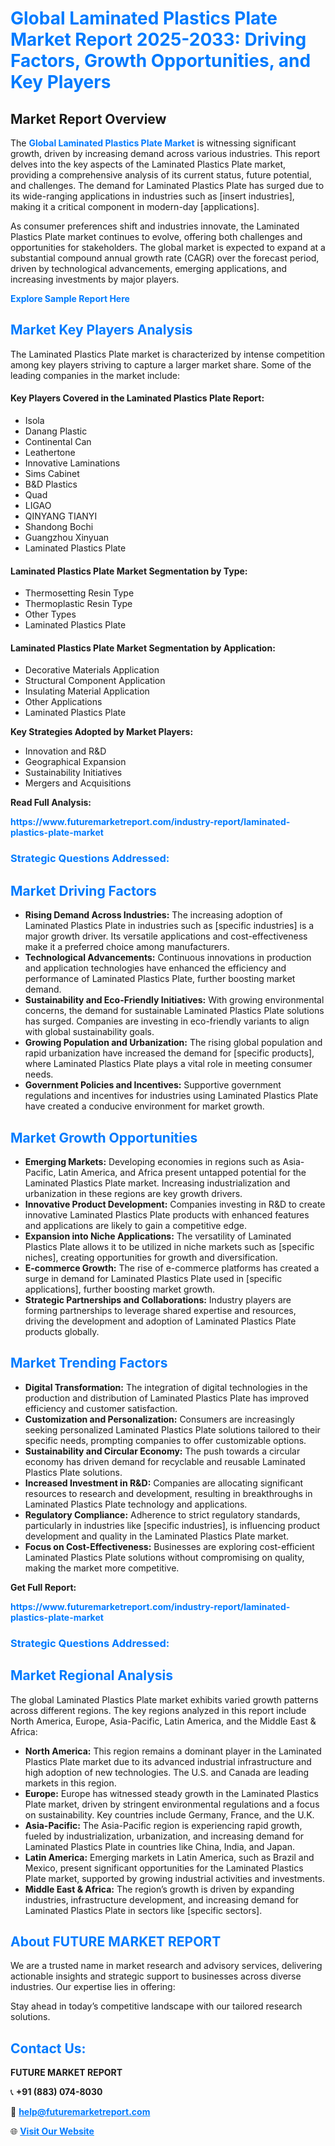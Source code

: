 <h1 style="color: #007BFF;">Global Laminated Plastics Plate Market Report 2025-2033: Driving Factors, Growth Opportunities, and Key Players</h1>

<section id="overview">
<h2>Market Report Overview</h2>
<p>The <a href="https://www.futuremarketreport.com/industry-report/laminated-plastics-plate-market" style="color: #007BFF; text-decoration: none;"><strong>Global Laminated Plastics Plate Market</strong></a> is witnessing significant growth, driven by increasing demand across various industries. This report delves into the key aspects of the Laminated Plastics Plate market, providing a comprehensive analysis of its current status, future potential, and challenges. The demand for Laminated Plastics Plate has surged due to its wide-ranging applications in industries such as [insert industries], making it a critical component in modern-day [applications].</p>
<p>As consumer preferences shift and industries innovate, the Laminated Plastics Plate market continues to evolve, offering both challenges and opportunities for stakeholders. The global market is expected to expand at a substantial compound annual growth rate (CAGR) over the forecast period, driven by technological advancements, emerging applications, and increasing investments by major players.</p>
</section>

<section id="overview">
<p><a href="https://www.futuremarketreport.com/request-sample/reportId=101229" style="color: #007BFF; text-decoration: none;"><strong>Explore Sample Report Here</strong></a></p>
</section>

<section id="key-players">
<h2 style="color: #007BFF;">Market Key Players Analysis</h2>
<p>The Laminated Plastics Plate market is characterized by intense competition among key players striving to capture a larger market share. Some of the leading companies in the market include:</p>
<h4>Key Players Covered in the Laminated Plastics Plate Report:</h4>
<ul><li>Isola</li><li>Danang Plastic</li><li>Continental Can</li><li>Leathertone</li><li>Innovative Laminations</li><li>Sims Cabinet</li><li>B&amp;D Plastics</li><li>Quad</li><li>LIGAO</li><li>QINYANG TIANYI</li><li>Shandong Bochi</li><li>Guangzhou Xinyuan</li><li>Laminated Plastics Plate</li></ul>
<h4>Laminated Plastics Plate Market Segmentation by Type:</h4>
<ul><li>Thermosetting Resin Type</li><li>Thermoplastic Resin Type</li><li>Other Types</li><li>Laminated Plastics Plate</li></ul>

<h4>Laminated Plastics Plate Market Segmentation by Application:</h4>
<ul><li>Decorative Materials Application</li><li>Structural Component Application</li><li>Insulating Material Application</li><li>Other Applications</li><li>Laminated Plastics Plate</li></ul>
<p><strong>Key Strategies Adopted by Market Players:</strong></p>
<ul>
<li>Innovation and R&D</li>
<li>Geographical Expansion</li>
<li>Sustainability Initiatives</li>
<li>Mergers and Acquisitions</li>
</ul>
</section>

<section>
<p><strong>Read Full Analysis: </strong></p><a href="https://www.futuremarketreport.com/industry-report/laminated-plastics-plate-market" style="color: #007BFF; text-decoration: none;"><strong>https://www.futuremarketreport.com/industry-report/laminated-plastics-plate-market</strong></a>
<h3 style="color: #007BFF;">Strategic Questions Addressed:</h3>
</section>

<section id="driving-factors">
<h2 style="color: #007BFF;">Market Driving Factors</h2>
<ul>
<li><strong>Rising Demand Across Industries:</strong> The increasing adoption of Laminated Plastics Plate in industries such as [specific industries] is a major growth driver. Its versatile applications and cost-effectiveness make it a preferred choice among manufacturers.</li>
<li><strong>Technological Advancements:</strong> Continuous innovations in production and application technologies have enhanced the efficiency and performance of Laminated Plastics Plate, further boosting market demand.</li>
<li><strong>Sustainability and Eco-Friendly Initiatives:</strong> With growing environmental concerns, the demand for sustainable Laminated Plastics Plate solutions has surged. Companies are investing in eco-friendly variants to align with global sustainability goals.</li>
<li><strong>Growing Population and Urbanization:</strong> The rising global population and rapid urbanization have increased the demand for [specific products], where Laminated Plastics Plate plays a vital role in meeting consumer needs.</li>
<li><strong>Government Policies and Incentives:</strong> Supportive government regulations and incentives for industries using Laminated Plastics Plate have created a conducive environment for market growth.</li>
</ul>
</section>

<section id="growth-opportunities">
<h2 style="color: #007BFF;">Market Growth Opportunities</h2>
<ul>
<li><strong>Emerging Markets:</strong> Developing economies in regions such as Asia-Pacific, Latin America, and Africa present untapped potential for the Laminated Plastics Plate market. Increasing industrialization and urbanization in these regions are key growth drivers.</li>
<li><strong>Innovative Product Development:</strong> Companies investing in R&D to create innovative Laminated Plastics Plate products with enhanced features and applications are likely to gain a competitive edge.</li>
<li><strong>Expansion into Niche Applications:</strong> The versatility of Laminated Plastics Plate allows it to be utilized in niche markets such as [specific niches], creating opportunities for growth and diversification.</li>
<li><strong>E-commerce Growth:</strong> The rise of e-commerce platforms has created a surge in demand for Laminated Plastics Plate used in [specific applications], further boosting market growth.</li>
<li><strong>Strategic Partnerships and Collaborations:</strong> Industry players are forming partnerships to leverage shared expertise and resources, driving the development and adoption of Laminated Plastics Plate products globally.</li>
</ul>
</section>

<section id="trending-factors">
<h2 style="color: #007BFF;">Market Trending Factors</h2>
<ul>
<li><strong>Digital Transformation:</strong> The integration of digital technologies in the production and distribution of Laminated Plastics Plate has improved efficiency and customer satisfaction.</li>
<li><strong>Customization and Personalization:</strong> Consumers are increasingly seeking personalized Laminated Plastics Plate solutions tailored to their specific needs, prompting companies to offer customizable options.</li>
<li><strong>Sustainability and Circular Economy:</strong> The push towards a circular economy has driven demand for recyclable and reusable Laminated Plastics Plate solutions.</li>
<li><strong>Increased Investment in R&D:</strong> Companies are allocating significant resources to research and development, resulting in breakthroughs in Laminated Plastics Plate technology and applications.</li>
<li><strong>Regulatory Compliance:</strong> Adherence to strict regulatory standards, particularly in industries like [specific industries], is influencing product development and quality in the Laminated Plastics Plate market.</li>
<li><strong>Focus on Cost-Effectiveness:</strong> Businesses are exploring cost-efficient Laminated Plastics Plate solutions without compromising on quality, making the market more competitive.</li>
</ul>
</section>

<section>
<p><strong>Get Full Report: </strong></p><a href="https://www.futuremarketreport.com/industry-report/laminated-plastics-plate-market" style="color: #007BFF; text-decoration: none;"><strong>https://www.futuremarketreport.com/industry-report/laminated-plastics-plate-market</strong></a>
<h3 style="color: #007BFF;">Strategic Questions Addressed:</h3>
</section>


<section id="regional-analysis">
<h2 style="color: #007BFF;">Market Regional Analysis</h2>
<p>The global Laminated Plastics Plate market exhibits varied growth patterns across different regions. The key regions analyzed in this report include North America, Europe, Asia-Pacific, Latin America, and the Middle East & Africa:</p>
<ul>
<li><strong>North America:</strong> This region remains a dominant player in the Laminated Plastics Plate market due to its advanced industrial infrastructure and high adoption of new technologies. The U.S. and Canada are leading markets in this region.</li>
<li><strong>Europe:</strong> Europe has witnessed steady growth in the Laminated Plastics Plate market, driven by stringent environmental regulations and a focus on sustainability. Key countries include Germany, France, and the U.K.</li>
<li><strong>Asia-Pacific:</strong> The Asia-Pacific region is experiencing rapid growth, fueled by industrialization, urbanization, and increasing demand for Laminated Plastics Plate in countries like China, India, and Japan.</li>
<li><strong>Latin America:</strong> Emerging markets in Latin America, such as Brazil and Mexico, present significant opportunities for the Laminated Plastics Plate market, supported by growing industrial activities and investments.</li>
<li><strong>Middle East & Africa:</strong> The region’s growth is driven by expanding industries, infrastructure development, and increasing demand for Laminated Plastics Plate in sectors like [specific sectors].</li>
</ul>
</section>

<footer>
<h2 style="color: #007BFF;">About FUTURE MARKET REPORT</h2>
<p>We are a trusted name in market research and advisory services, delivering actionable insights and strategic support to businesses across diverse industries. Our expertise lies in offering:</p>

<p>Stay ahead in today’s competitive landscape with our tailored research solutions.</p>

<h2 style="color: #007BFF;">Contact Us:</h2>
<p><strong>FUTURE MARKET REPORT</strong></p>
<p>📞 <strong>+91 (883) 074-8030</strong></p>
<p>📧 <strong><a href="mailto:help@futuremarketreport.com" style="color: #007BFF;">help@futuremarketreport.com</a></strong></p>
<p>🌐 <strong><a href="https://www.futuremarketreport.com/" style="color: #007BFF;">Visit Our Website</a></strong></p>
</footer>